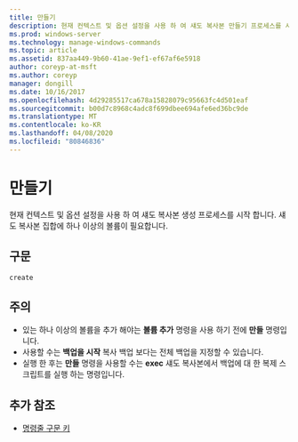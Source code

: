 ```yaml
---
title: 만들기
description: 현재 컨텍스트 및 옵션 설정을 사용 하 여 섀도 복사본 만들기 프로세스를 시작 하는 만들기에 대 한 Windows 명령 항목입니다.
ms.prod: windows-server
ms.technology: manage-windows-commands
ms.topic: article
ms.assetid: 837aa449-9b60-41ae-9ef1-ef67af6e5918
author: coreyp-at-msft
ms.author: coreyp
manager: dongill
ms.date: 10/16/2017
ms.openlocfilehash: 4d29285517ca678a15828079c95663fc4d501eaf
ms.sourcegitcommit: b00d7c8968c4adc8f699dbee694afe6ed36bc9de
ms.translationtype: MT
ms.contentlocale: ko-KR
ms.lasthandoff: 04/08/2020
ms.locfileid: "80846836"
---
```

# <a name="create"></a>만들기

현재 컨텍스트 및 옵션 설정을 사용 하 여 섀도 복사본 생성 프로세스를 시작 합니다. 섀도 복사본 집합에 하나 이상의 볼륨이 필요합니다.

## <a name="syntax"></a>구문

```
create
```

## <a name="remarks"></a>주의

-   있는 하나 이상의 볼륨을 추가 해야는 **볼륨 추가** 명령을 사용 하기 전에 **만들** 명령입니다.
-   사용할 수는 **백업을 시작** 복사 백업 보다는 전체 백업을 지정할 수 있습니다.
-   실행 한 후는 **만들** 명령을 사용할 수는 **exec** 섀도 복사본에서 백업에 대 한 복제 스크립트를 실행 하는 명령입니다.

## <a name="additional-references"></a>추가 참조

- [명령줄 구문 키](command-line-syntax-key.md)